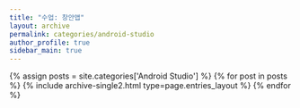 ```yaml
---
title: "수업: 창안앱"
layout: archive
permalink: categories/android-studio
author_profile: true
sidebar_main: true
---
```


{% assign posts = site.categories['Android Studio'] %}
{% for post in posts %} {% include archive-single2.html type=page.entries_layout %} {% endfor %}
